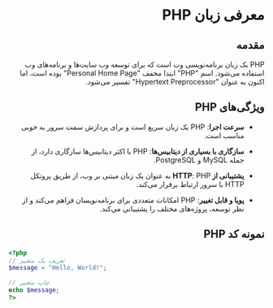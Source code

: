 <div dir="rtl">

# معرفی زبان PHP

## مقدمه

PHP یک زبان برنامه‌نویسی وب است که برای توسعه وب سایت‌ها و برنامه‌های وب استفاده می‌شود. اسم "PHP" ابتدا مخفف "Personal Home Page" بوده است، اما اکنون به عنوان "Hypertext Preprocessor" تفسیر می‌شود.

## ویژگی‌های PHP

- **سرعت اجرا**: PHP یک زبان سریع است و برای پردازش سمت سرور به خوبی مناسب است.

- **سازگاری با بسیاری از دیتابیس‌ها**: PHP با اکثر دیتابیس‌ها سازگاری دارد، از جمله MySQL و PostgreSQL.

- **پشتیبانی از HTTP**: PHP به عنوان یک زبان مبتنی بر وب، از طریق پروتکل HTTP با سرور ارتباط برقرار می‌کند.

- **پویا و قابل تغییر**: PHP امکانات متعددی برای برنامه‌نویسان فراهم می‌کند و از نظر توسعه، پروژه‌های مختلف را پشتیبانی می‌کند.

## نمونه کد PHP

<div dir="ltr">

```php
<?php
// تعریف یک متغییر
$message = "Hello, World!";

// چاپ متغییر
echo $message;
?>
```
</div>


</div>